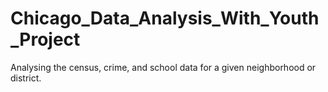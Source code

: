 # Chicago_Data_Analysis_With_Youth_Project
Analysing the census, crime, and school data for a given neighborhood or district.
